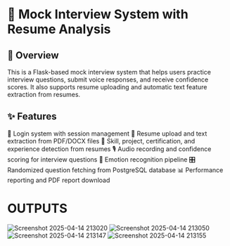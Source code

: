 # **🎤 Mock Interview System with Resume Analysis**
## **🌟 Overview**
This is a Flask-based mock interview system that helps users practice interview questions, submit voice responses, and receive confidence scores. It also supports resume uploading and automatic text feature extraction from resumes.

## **✨ Features**
🔐 Login system with session management
📄 Resume upload and text extraction from PDF/DOCX files
🧠 Skill, project, certification, and experience detection from resumes
🎙️ Audio recording and confidence scoring for interview questions
💬 Emotion recognition pipeline 
🎛️ Randomized question fetching from PostgreSQL database
📊 Performance reporting and PDF report download


# **OUTPUTS**
![Screenshot 2025-04-14 213020](https://github.com/user-attachments/assets/832fe67e-90c6-451d-96d4-05893ed15efc)
![Screenshot 2025-04-14 213050](https://github.com/user-attachments/assets/507a91d4-765f-4f1d-8044-0a52efeb43f4)
![Screenshot 2025-04-14 213147](https://github.com/user-attachments/assets/62b6fb6e-d052-47e6-8bec-0e56c0fd20e9)
![Screenshot 2025-04-14 213155](https://github.com/user-attachments/assets/2bf7075c-dccb-4742-b81d-d73d5e26bc98)



